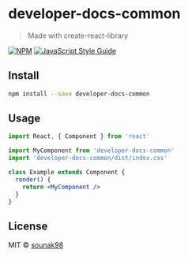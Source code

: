 # developer-docs-common

> Made with create-react-library

[![NPM](https://img.shields.io/npm/v/developer-docs-common.svg)](https://www.npmjs.com/package/developer-docs-common) [![JavaScript Style Guide](https://img.shields.io/badge/code_style-standard-brightgreen.svg)](https://standardjs.com)

## Install

```bash
npm install --save developer-docs-common
```

## Usage

```jsx
import React, { Component } from 'react'

import MyComponent from 'developer-docs-common'
import 'developer-docs-common/dist/index.css'

class Example extends Component {
  render() {
    return <MyComponent />
  }
}
```

## License

MIT © [sounak98](https://github.com/sounak98)
